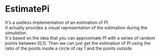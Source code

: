 # EstimatePi
It's a useless implementation of an estimation of *PI*. <br>
It actually provides a visual rapresentation of the estimation during the *simulation*. <br>
It`s based on the idea that you can approximate *PI* with a series of random points between [0,1]. Then we can just get the estimation of *PI* using the ratio of the points inside a circle of ray 1 and the points outside.
